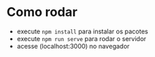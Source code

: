 # Como rodar

- execute `npm install` para instalar os pacotes
- execute `npm run serve` para rodar o servidor
- acesse (localhost:3000) no navegador
